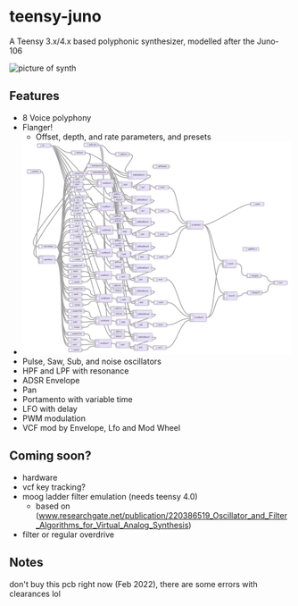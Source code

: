 # teensy-juno
A Teensy 3.x/4.x based polyphonic synthesizer, modelled after the Juno-106

![picture of synth](https://github.com/wang-edward/teensy-juno/blob/main/pics/synth_pog.png)
## Features
- 8 Voice polyphony
- Flanger! 
  - Offset, depth, and rate parameters, and presets
- ![gui architecture](https://github.com/wang-edward/teensy-juno/blob/main/pics/synth_arch_poly.png)
- Pulse, Saw, Sub, and noise oscillators
- HPF and LPF with resonance
- ADSR Envelope
- Pan
- Portamento with variable time
- LFO with delay
- PWM modulation
- VCF mod by Envelope, Lfo and Mod Wheel

## Coming soon?
- hardware
- vcf key tracking?
- moog ladder filter emulation (needs teensy 4.0) 
  - based on (www.researchgate.net/publication/220386519_Oscillator_and_Filter_Algorithms_for_Virtual_Analog_Synthesis)
- filter or regular overdrive
## Notes
don't buy this pcb right now (Feb 2022), there are some errors with clearances lol

